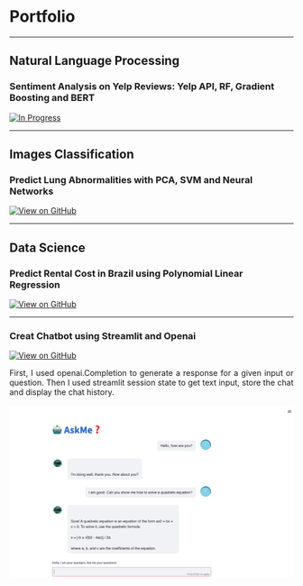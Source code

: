 # Portfolio

---

## Natural Language Processing 

### Sentiment Analysis on Yelp Reviews: Yelp API, RF, Gradient Boosting and BERT

[![In Progress](https://img.shields.io/badge/GitHub-Vew_on_GitHub-blightgreen?logo=GitHub)](https://github.com/Thigiang/Yelp-review)


---

## Images Classification

### Predict Lung Abnormalities with PCA, SVM and Neural Networks

[![View on GitHub](https://img.shields.io/badge/GitHub-View_on_GitHub-blue?logo=GitHub)](https://github.com/Thigiang/Chest-X-ray-Classification-Project)


---

## Data Science

### Predict Rental Cost in Brazil using Polynomial Linear Regression

[![View on GitHub](https://img.shields.io/badge/GitHub-View_on_GitHub-blue?logo=GitHub)](https://github.com/Thigiang/Regression-Model-rent-price-Brazil)


---
### Creat Chatbot using Streamlit and Openai

[![View on GitHub](https://img.shields.io/badge/GitHub-View_on_GitHub-blue?logo=GitHub)](https://github.com/Thigiang/Chatbot)

<div style="text-align: justify"> First, I used openai.Completion to generate a response for a given input or question. Then I used streamlit session state to get text input, store the chat and display the chat history.</div>

<br>
<center> <img src="images/chatbot.png"/></center>
<br>

